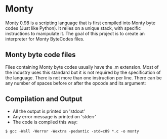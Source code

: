 # Monty
Monty 0.98 is a scripting language that is first compiled into Monty byte codes (Just like Python). It relies on a unique stack, with specific instructions to manipulate it. The goal of this project is to create an interpreter for Monty ByteCodes files.

## Monty byte code files
Files containing Monty byte codes usually have the .m extension. Most of the industry uses this standard but it is not required by the specification of the language. There is not more than one instruction per line. There can be any number of spaces before or after the opcode and its argument:
## Compilation and Output
* All the output is printed on 'stdout'
* Any error message is printed on 'stderr'
* The code is compiled this way:
```
$ gcc -Wall -Werror -Wextra -pedantic -std=c89 *.c -o monty
```